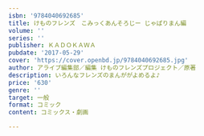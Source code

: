 ```yaml
---
isbn: '9784040692685'
title: けものフレンズ　こみっくあんそろじー じゃぱりまん編
volume: ''
series: ''
publisher: ＫＡＤＯＫＡＷＡ
pubdate: '2017-05-29'
cover: 'https://cover.openbd.jp/9784040692685.jpg'
author: アライブ編集部／編集 けものフレンズプロジェクト／原著
description: いろんなフレンズのまんががよめるよ♪
price: '630'
genre: ''
target: 一般
format: コミック
content: コミックス・劇画

---
```

